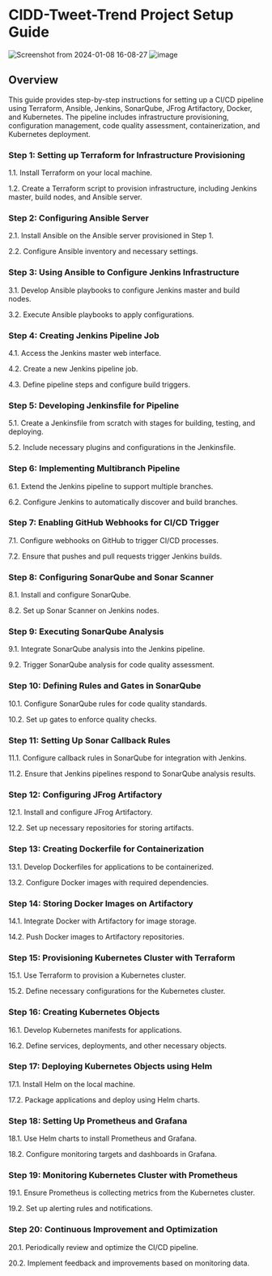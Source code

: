 # CIDD-Tweet-Trend Project Setup Guide
![Screenshot from 2024-01-08 16-08-27](https://github.com/coder9a/CICD-Tweet-Trend/assets/42884781/f8e473ec-4e59-4b14-9d2b-364625360fe9)
![image](https://github.com/coder9a/CICD-Tweet-Trend/assets/42884781/64b7a4f3-272e-4445-b8d8-8b5d05be32fe)

## Overview
This guide provides step-by-step instructions for setting up a CI/CD pipeline using Terraform, Ansible, Jenkins, SonarQube, JFrog Artifactory, Docker, and Kubernetes. The pipeline includes infrastructure provisioning, configuration management, code quality assessment, containerization, and Kubernetes deployment.

### Step 1: Setting up Terraform for Infrastructure Provisioning
1.1. Install Terraform on your local machine.

1.2. Create a Terraform script to provision infrastructure, including Jenkins master, build nodes, and Ansible server.

### Step 2: Configuring Ansible Server
2.1. Install Ansible on the Ansible server provisioned in Step 1.

2.2. Configure Ansible inventory and necessary settings.

### Step 3: Using Ansible to Configure Jenkins Infrastructure
3.1. Develop Ansible playbooks to configure Jenkins master and build nodes.

3.2. Execute Ansible playbooks to apply configurations.

### Step 4: Creating Jenkins Pipeline Job
4.1. Access the Jenkins master web interface.

4.2. Create a new Jenkins pipeline job.

4.3. Define pipeline steps and configure build triggers.

### Step 5: Developing Jenkinsfile for Pipeline
5.1. Create a Jenkinsfile from scratch with stages for building, testing, and deploying.

5.2. Include necessary plugins and configurations in the Jenkinsfile.

### Step 6: Implementing Multibranch Pipeline
6.1. Extend the Jenkins pipeline to support multiple branches.

6.2. Configure Jenkins to automatically discover and build branches.

### Step 7: Enabling GitHub Webhooks for CI/CD Trigger
7.1. Configure webhooks on GitHub to trigger CI/CD processes.

7.2. Ensure that pushes and pull requests trigger Jenkins builds.

### Step 8: Configuring SonarQube and Sonar Scanner
8.1. Install and configure SonarQube.

8.2. Set up Sonar Scanner on Jenkins nodes.

### Step 9: Executing SonarQube Analysis
9.1. Integrate SonarQube analysis into the Jenkins pipeline.

9.2. Trigger SonarQube analysis for code quality assessment.

### Step 10: Defining Rules and Gates in SonarQube
10.1. Configure SonarQube rules for code quality standards.

10.2. Set up gates to enforce quality checks.

### Step 11: Setting Up Sonar Callback Rules
11.1. Configure callback rules in SonarQube for integration with Jenkins.

11.2. Ensure that Jenkins pipelines respond to SonarQube analysis results.

### Step 12: Configuring JFrog Artifactory
12.1. Install and configure JFrog Artifactory.

12.2. Set up necessary repositories for storing artifacts.

### Step 13: Creating Dockerfile for Containerization
13.1. Develop Dockerfiles for applications to be containerized.

13.2. Configure Docker images with required dependencies.

### Step 14: Storing Docker Images on Artifactory
14.1. Integrate Docker with Artifactory for image storage.

14.2. Push Docker images to Artifactory repositories.

### Step 15: Provisioning Kubernetes Cluster with Terraform
15.1. Use Terraform to provision a Kubernetes cluster.

15.2. Define necessary configurations for the Kubernetes cluster.

### Step 16: Creating Kubernetes Objects
16.1. Develop Kubernetes manifests for applications.

16.2. Define services, deployments, and other necessary objects.

### Step 17: Deploying Kubernetes Objects using Helm
17.1. Install Helm on the local machine.

17.2. Package applications and deploy using Helm charts.

### Step 18: Setting Up Prometheus and Grafana
18.1. Use Helm charts to install Prometheus and Grafana.

18.2. Configure monitoring targets and dashboards in Grafana.

### Step 19: Monitoring Kubernetes Cluster with Prometheus
19.1. Ensure Prometheus is collecting metrics from the Kubernetes cluster.

19.2. Set up alerting rules and notifications.

### Step 20: Continuous Improvement and Optimization
20.1. Periodically review and optimize the CI/CD pipeline.

20.2. Implement feedback and improvements based on monitoring data.
